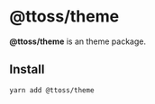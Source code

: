 # @ttoss/theme

**@ttoss/theme** is an theme package.

## Install

```shell
yarn add @ttoss/theme
```
